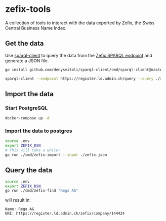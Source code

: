 # zefix-tools

A collection of tools to interact with the data exported by Zefix, the Swiss Central Business Name Index.

## Get the data

Use [sparql-client](https://github.com/denysvitali/sparql-client) to query the data from 
the [Zefix SPARQL endpoint](https://register.ld.admin.ch/sparql) and generate a JSON file.

```bash
go install github.com/denysvitali/sparql-client/cmd/sparql-client@master

sparql-client --endpoint https://register.ld.admin.ch/query --query ./resources/test/query-2.txt -a --limit 100 -o zefix.json
```

## Import the data

### Start PostgreSQL

```bash
docker-compose up -d
```

### Import the data to postgres

```bash
source .env
export ZEFIX_DSN
# This will take a while:
go run ./cmd/zefix-import --input ./zefix.json
```

## Query the data

```bash
source .env
export ZEFIX_DSN
go run ./cmd/zefix-find "Rega AG"                                                                                           [23:39:51]
```

will result in:

```plain
Name: Rega AG
URI: https://register.ld.admin.ch/zefix/company/144424
```
